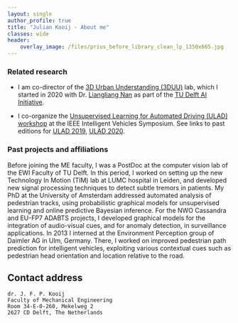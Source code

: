 ```yaml
---
layout: single
author_profile: true
title: "Julian Kooij - About me"
classes: wide
header:
    overlay_image: /files/prius_before_library_clean_lp_1350x665.jpg
---
```

### Related research

- I am co-director of the [3D Urban Understanding (3DUU)](https://www.tudelft.nl/en/ai/3duu/) lab, which I started in 2020 with Dr. [Liangliang Nan](https://3d.bk.tudelft.nl/liangliang/) as part of the [TU Delft AI Initiative](https://www.tudelft.nl/en/ai/).

- I co-organize the [Unsupervised Learning for Automated Driving (ULAD) workshop](http://ulad-workshop.com) at the IEEE Intelligent Vehicles Symposium. See links to past editions for [ULAD 2019](http://intelligent-vehicles.org/ulad-2019/), [ULAD 2020](http://intellgent-vehicles.org/ulad-2020/).

### Past projects and affiliations

Before joining the ME faculty, I was a PostDoc at the computer vision lab of the EWI Faculty of TU Delft.
In this period, I worked on setting up the new Technology In Motion (TIM) lab at LUMC hospital in Leiden, and developed new signal processing techniques to detect subtle tremors in patients.
My PhD at the University of Amsterdam addressed automated analysis of pedestrian tracks, using probabilistic graphical models for unsupervised learning and online predictive Bayesian inference.
For the NWO Cassandra and EU-FP7 ADABTS projects, I developed graphical models for the integration of audio-visual cues, and for anomaly detection, in surveillance applications. 
In 2013 I interned at the Environment Perception group of Daimler AG in Ulm, Germany.
There, I worked on improved pedestrian path prediction for intelligent vehicles,
exploiting various contextual cues such as pedestrian head orientation and location relative to the road.

## Contact address

    dr. J. F. P. Kooij
    Faculty of Mechanical Engineering
    Room 34-E-0-260, Mekelweg 2
    2627 CD Delft, The Netherlands
